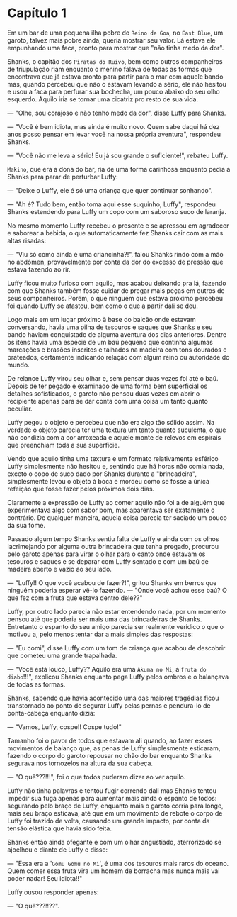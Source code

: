 # Capítulo 1

Em um bar de uma pequena ilha pobre do `Reino de Goa`, no `East Blue`, um garoto, talvez mais pobre ainda, queria mostrar seu valor. Lá estava ele empunhando uma faca, pronto para mostrar que "não tinha medo da dor".

Shanks, o capitão dos `Piratas do Ruivo`, bem como outros companheiros de triupulação riam enquanto o menino falava de todas as formas que encontrava que já estava pronto para partir para o mar com aquele bando mas, quando percebeu que não o estavam levando a sério, ele não hesitou e usou a faca para perfurar sua bochecha, um pouco abaixo do seu olho esquerdo. Aquilo iria se tornar uma cicatriz pro resto de sua vida.

— "Olhe, sou corajoso e não tenho medo da dor", disse Luffy para Shanks.

— "Você é bem idiota, mas ainda é muito novo. Quem sabe daqui há dez anos posso pensar em levar você na nossa própria aventura", respondeu Shanks.

— "Você não me leva a sério! Eu já sou grande o suficiente!", rebateu Luffy.

`Makino`, que era a dona do bar, ria de uma forma carinhosa enquanto pedia a Shanks para parar de perturbar Luffy:

— "Deixe o Luffy, ele é só uma criança que quer continuar sonhando".

— "Ah é? Tudo bem, então toma aqui esse suquinho, Luffy", respondeu Shanks estendendo para Luffy um copo com um saboroso suco de laranja.

No mesmo momento Luffy recebeu o presente e se apressou em agradecer e saborear a bebida, o que automaticamente fez Shanks cair com as mais altas risadas:

— "Viu só como ainda é uma criancinha?!", falou Shanks rindo com a mão no abdômen, provavelmente por conta da dor do excesso de pressão que estava fazendo ao rir.

Luffy ficou muito furioso com aquilo, mas acabou deixando pra lá, fazendo com que Shanks também fosse cuidar de pregar mais peças em outros de seus companheiros. Porém, o que ninguém que estava próximo percebeu foi quando Luffy se afastou, bem como o que a partir dali se deu.

Logo mais em um lugar próximo à base do balcão onde estavam conversando, havia uma pilha de tesouros e saques que Shanks e seu bando haviam conquistado de alguma aventura dos dias anteriores. Dentre os itens havia uma espécie de um baú pequeno que continha algumas marcações e brasões inscritos e talhados na madeira com tons dourados e prateados, certamente indicando relação com algum reino ou autoridade do mundo.

De relance Luffy virou seu olhar e, sem pensar duas vezes foi até o baú. Depois de ter pegado e examinado de uma forma bem superficial os detalhes sofisticados, o garoto não pensou duas vezes em abrir o recipiente apenas para se dar conta com uma coisa um tanto quanto peculiar.

Luffy pegou o objeto e percebeu que não era algo tão sólido assim. Na verdade o objeto parecia ter uma textura um tanto quanto suculenta, o que não condizia com a cor arroxeada e aquele monte de relevos em espirais que preenchiam toda a sua superfície.

Vendo que aquilo tinha uma textura e um formato relativamente esférico Luffy simplesmente não hesitou e, sentindo que há horas não comia nada, exceto o copo de suco dado por Shanks durante a "brincadeira", simplesmente levou o objeto à boca e mordeu como se fosse a única refeição que fosse fazer pelos próximos dois dias.

Claramente a expressão de Luffy ao comer aquilo não foi a de alguém que experimentava algo com sabor bom, mas aparentava ser exatamente o contrário. De qualquer maneira, aquela coisa parecia ter saciado um pouco da sua fome.

Passado algum tempo Shanks sentiu falta de Luffy e ainda com os olhos lacrimejando por alguma outra brincadeira que tenha pregado, procurou pelo garoto apenas para virar o olhar para o canto onde estavam os tesouros e saques e se deparar com Luffy sentado e com um baú de madeira aberto e vazio ao seu lado.

— "Luffy!! O que você acabou de fazer?!", gritou Shanks em berros que ninguém poderia esperar vê-lo fazendo. — "Onde você achou esse baú? O que fez com a fruta que estava dentro dele??"

Luffy, por outro lado parecia não estar entendendo nada, por um momento pensou até que poderia ser mais uma das brincadeiras de Shanks. Entretanto o espanto do seu amigo parecia ser realmente verídico o que o motivou a, pelo menos tentar dar a mais simples das respostas:

— "Eu comi", disse Luffy com um tom de criança que acabou de descobrir que cometeu uma grande trapalhada.

— "Você está louco, Luffy?? Aquilo era uma `Akuma no Mi`, a `fruta do diabo`!!!", explicou Shanks enquanto pega Luffy pelos ombros e o balançava de todas as formas.

Shanks, sabendo que havia acontecido uma das maiores tragédias ficou transtornado ao ponto de segurar Luffy pelas pernas e pendura-lo de ponta-cabeça enquanto dizia:

— "Vamos, Luffy, cospe!! Cospe tudo!"

Tamanho foi o pavor de todos que estavam ali quando, ao fazer esses movimentos de balanço que, as penas de Luffy simplesmente esticaram, fazendo o corpo do garoto repousar no chão do bar enquanto Shanks segurava nos tornozelos na altura da sua cabeça.

— "O quê???!!!", foi o que todos puderam dizer ao ver aquilo.

Luffy não tinha palavras e tentou fugir correndo dali mas Shanks tentou impedir sua fuga apenas para aumentar mais ainda o espanto de todos: segurando pelo braço de Luffy, enquanto mais o garoto corria para longe, mais seu braço esticava, até que em um movimento de rebote o corpo de Luffy foi trazido de volta, causando um grande impacto, por conta da tensão elástica que havia sido feita.

Shanks então ainda ofegante e com um olhar angustiado, aterrorizado se ajoelhou e diante de Luffy e disse:

— "Essa era a '`Gomu Gomu no Mi`', é uma dos tesouros mais raros do oceano. Quem comer essa fruta vira um homem de borracha mas nunca mais vai poder nadar! Seu idiota!!"

Luffy ousou responder apenas:

— "O quê???!!??".